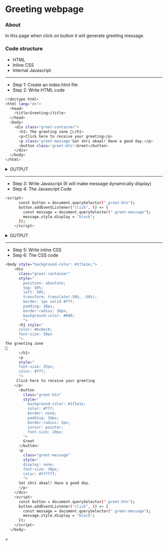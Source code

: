 # Greeting webpage
### About 
In this page when click on button it will generate greeting message.

### Code structure
- HTML
- Inline CSS
- Internal Javascript
<hr>

- Step 1: Create an index.html file
- Step 2: Write HTML code

```bash
<!doctype html>
<html lang="en">
  <head>
    <title>Greeting</title>
  </head>
  <body>
    <div class="greet-container">
      <h1> The greeting zone 🎊</h1>
      <p>Click here to receive your greeting</p>
      <p class='greet-message'Sat shri akaal! Have a good day.</p>
      <button class='greet-btn'>Greet</button>
    </div>
  </body>
</html>
```
<details>
  <summary>
    OUTPUT
  </summary>
  
  ![Screenshot from 2025-01-11 01-41-53](https://github.com/user-attachments/assets/4b2ccdfc-e848-407e-9903-4b2b2eb81838)

</details>

<hr>

- Step 3: Write Javascript (It will make message dynamically display)
- Step 4: The Javascript Code

```bash
<script>
      const button = document.querySelector(".greet-btn");
      button.addEventListener("click", () => {
        const message = document.querySelector(".greet-message");
        message.style.display = "block";
      });
    </script>
```
<details>
  <summary>OUTPUT</summary>
  
  ![Screencastfrom2025-01-1101-43-54-ezgif com-video-to-gif-converter](https://github.com/user-attachments/assets/c424733b-e5b4-40ab-8b98-2074d44d9660)

</details>

<hr>

- Step 5: Write inline CSS
- Step 6: The CSS code

```bash
<body style="background-color: #1f1e1e;">
    <div
      class="greet-container"
      style="
        position: absolute;
        top: 50%;
        left: 50%;
        transform: translate(-50%, -50%);
        border: 1px solid #fff;
        padding: 20px;
        border-radius: 10px;
        background-color: #000;
        ">
      <h1 style="
      color: #bcbec0; 
      font-size: 50px
      ">
The greeting zone
🎊
      </h1>
      <p 
      style="
      font-size: 25px;
      color: #fff;
      ">
     Click here to receive your greeting
    </p>
      <button
        class="greet-btn"
        style="
          background-color: #1f1e1e;
          color: #fff;
          border: none;
          padding: 10px;
          border-radius: 5px;
          cursor: pointer;
          font-size: 20px;
        ">
        Greet
      </button>
      <p
        class="greet-message"
        style="
        display: none; 
        font-size: 30px;
        color: #ffffff;
        ">
      Sat shri akaal! Have a good day.
      </p>
    </div>
    <script>
      const button = document.querySelector(".greet-btn");
      button.addEventListener("click", () => {
        const message = document.querySelector(".greet-message");
        message.style.display = "block";
      });
    </script>
  </body>
```
<
